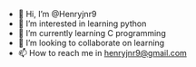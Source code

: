 - 👋 Hi, I’m @Henryjnr9
- 👀 I’m interested in learning python
- 🌱 I’m currently learning C programming
- 💞️ I’m looking to collaborate on learning
- 📫 How to reach me in henryjnr9@gmail.com

<!---
Henryjnr9/Henryjnr9 is a ✨ special ✨ repository because its `README.md` (this file) appears on your GitHub profile.
You can click the Preview link to take a look at your changes.
--->
